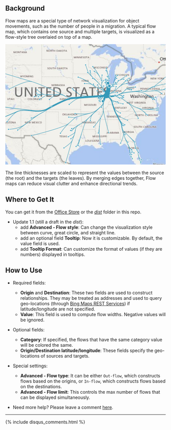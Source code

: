 ## Background

Flow maps are a special type of network visualization for object movements, such as the number of people in a migration. A typical flow map, which contains one source and multiple targets, is visualized as a flow-style tree overlaied on top of a map. 

![](assets/screenshot1.png)

The line thicknesses are scaled to represent the values between the source (the root) and the targets (the leaves). By merging edges together, Flow maps can reduce visual clutter and enhance directional trends. 

## Where to Get It

You can get it from the [Office Store](https://store.office.com/zh-cn/app.aspx?assetid=WA104380901&sourcecorrid=ae7baae3-68e1-488c-b34c-ac1e9f8cc8d7&searchapppos=62&ui=zh-CN&rs=zh-CN&ad=CN&appredirect=false) or the [_dist_](https://github.com/weiweicui/PowerBI-Flowmap/tree/master/dist) folder in this repo.

* Update 1.1 (still a draft in the _dist_):
    * add **Advanced - Flow style**: Can change the visualization style between curve, great circle, and straight line.
    * add an optional field **Tooltip**: Now it is customizable. By default, the value field is used.
    * add **Tooltip Format**: Can customize the format of values (if they are numbers) displayed in tooltips.

## How to Use
* Required fields: 
    * **Origin** and **Destination**: These two fields are used to construct relationships. They may be treated as addresses and used to query geo-locations (through [Bing Maps REST Services](https://msdn.microsoft.com/en-us/library/ff701713.aspx)) if latitude/longitude are not specified.
    * **Value**: This field is used to compute flow widths. Negative values will be ignored. 
* Optional fields:
    * **Category**: If specified, the flows that have the same category value will be colored the same.
    * **Origin/Destination latitude/longitude**: These fields specify the geo-locations of sources and targets. 

* Special settings:
    * **Advanced - Flow type**: It can be either `Out-flow`, which constructs flows based on the origins, or `In-flow`, which constructs flows based on the destinations.
    * **Advanced - Flow limit**: This controls the max number of flows that can be displayed simultaneously.


* Need more help? Please leave a comment [here](https://weiweicui.github.io/PowerBI-Flowmap).

***
{% include disqus_comments.html %}
